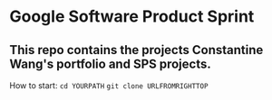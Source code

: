 # Google Software Product Sprint

## This repo contains the projects Constantine Wang's portfolio and SPS projects.

How to start:
    `cd YOURPATH`
    `git clone URLFROMRIGHTTOP`
    
